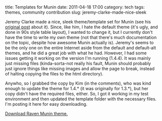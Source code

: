 title: Templates for Munin
date: 2011-04-18 17:00
category: tech
tags: themes, community contribution
slug: jeremy-clarke-made-nice-sleek

<div class='post'>
<p>Jeremy Clarke made a nice, sleek theme/template set for Munin (see his <a href="http://simianuprising.com/2011/02/19/raven-my-custom-theme-templates-for-munin/" target="_blank">original post</a> about it). Since, like him, I hate the default theme (it's ugly, and done in 90s style table layout), I wanted to change it, but I currently don't have the time to write my own theme (not that there's much documentation on the topic, despite how awesome Munin actually is). Jeremy's seems to be the only one on the entire Internet aside from the default and default-alt themes, and he did a great job with what he had. However, I had some issues getting it working on the version I'm running (1.4.4). It was mainly just missing files (kinda-sorta-not really his fault, Munin should probably just ignore things like missing images and allow the page to break, instead of halting copying the files to the html directory).</p><p>Anywho, so I grabbed the copy by Kim (in the comments), who was kind enough to update the theme for 1.4.* (it was originally for 1.3.*), but her copy didn't have the required files, either. So, I got it working in my test environment and then updated the template folder with the necessary files. I'm posting it here for easy downloading.</p><p><a title="Raven theme GitHub project" href="https://github.com/ShaunaGordon/raven-munin-theme">Download Raven Munin theme.</a></p></div>
